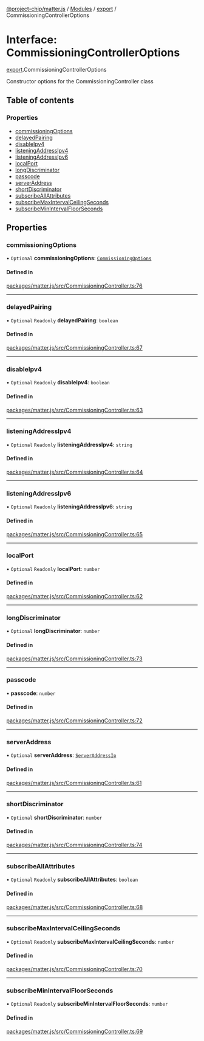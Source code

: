 [@project-chip/matter.js](../README.md) / [Modules](../modules.md) / [export](../modules/export.md) / CommissioningControllerOptions

# Interface: CommissioningControllerOptions

[export](../modules/export.md).CommissioningControllerOptions

Constructor options for the CommissioningController class

## Table of contents

### Properties

- [commissioningOptions](export.CommissioningControllerOptions.md#commissioningoptions)
- [delayedPairing](export.CommissioningControllerOptions.md#delayedpairing)
- [disableIpv4](export.CommissioningControllerOptions.md#disableipv4)
- [listeningAddressIpv4](export.CommissioningControllerOptions.md#listeningaddressipv4)
- [listeningAddressIpv6](export.CommissioningControllerOptions.md#listeningaddressipv6)
- [localPort](export.CommissioningControllerOptions.md#localport)
- [longDiscriminator](export.CommissioningControllerOptions.md#longdiscriminator)
- [passcode](export.CommissioningControllerOptions.md#passcode)
- [serverAddress](export.CommissioningControllerOptions.md#serveraddress)
- [shortDiscriminator](export.CommissioningControllerOptions.md#shortdiscriminator)
- [subscribeAllAttributes](export.CommissioningControllerOptions.md#subscribeallattributes)
- [subscribeMaxIntervalCeilingSeconds](export.CommissioningControllerOptions.md#subscribemaxintervalceilingseconds)
- [subscribeMinIntervalFloorSeconds](export.CommissioningControllerOptions.md#subscribeminintervalfloorseconds)

## Properties

### commissioningOptions

• `Optional` **commissioningOptions**: [`CommissioningOptions`](../modules/protocol_export.md#commissioningoptions)

#### Defined in

[packages/matter.js/src/CommissioningController.ts:76](https://github.com/project-chip/matter.js/blob/16d5b0d/packages/matter.js/src/CommissioningController.ts#L76)

___

### delayedPairing

• `Optional` `Readonly` **delayedPairing**: `boolean`

#### Defined in

[packages/matter.js/src/CommissioningController.ts:67](https://github.com/project-chip/matter.js/blob/16d5b0d/packages/matter.js/src/CommissioningController.ts#L67)

___

### disableIpv4

• `Optional` `Readonly` **disableIpv4**: `boolean`

#### Defined in

[packages/matter.js/src/CommissioningController.ts:63](https://github.com/project-chip/matter.js/blob/16d5b0d/packages/matter.js/src/CommissioningController.ts#L63)

___

### listeningAddressIpv4

• `Optional` `Readonly` **listeningAddressIpv4**: `string`

#### Defined in

[packages/matter.js/src/CommissioningController.ts:64](https://github.com/project-chip/matter.js/blob/16d5b0d/packages/matter.js/src/CommissioningController.ts#L64)

___

### listeningAddressIpv6

• `Optional` `Readonly` **listeningAddressIpv6**: `string`

#### Defined in

[packages/matter.js/src/CommissioningController.ts:65](https://github.com/project-chip/matter.js/blob/16d5b0d/packages/matter.js/src/CommissioningController.ts#L65)

___

### localPort

• `Optional` `Readonly` **localPort**: `number`

#### Defined in

[packages/matter.js/src/CommissioningController.ts:62](https://github.com/project-chip/matter.js/blob/16d5b0d/packages/matter.js/src/CommissioningController.ts#L62)

___

### longDiscriminator

• `Optional` **longDiscriminator**: `number`

#### Defined in

[packages/matter.js/src/CommissioningController.ts:73](https://github.com/project-chip/matter.js/blob/16d5b0d/packages/matter.js/src/CommissioningController.ts#L73)

___

### passcode

• **passcode**: `number`

#### Defined in

[packages/matter.js/src/CommissioningController.ts:72](https://github.com/project-chip/matter.js/blob/16d5b0d/packages/matter.js/src/CommissioningController.ts#L72)

___

### serverAddress

• `Optional` **serverAddress**: [`ServerAddressIp`](../modules/common_export.md#serveraddressip)

#### Defined in

[packages/matter.js/src/CommissioningController.ts:61](https://github.com/project-chip/matter.js/blob/16d5b0d/packages/matter.js/src/CommissioningController.ts#L61)

___

### shortDiscriminator

• `Optional` **shortDiscriminator**: `number`

#### Defined in

[packages/matter.js/src/CommissioningController.ts:74](https://github.com/project-chip/matter.js/blob/16d5b0d/packages/matter.js/src/CommissioningController.ts#L74)

___

### subscribeAllAttributes

• `Optional` `Readonly` **subscribeAllAttributes**: `boolean`

#### Defined in

[packages/matter.js/src/CommissioningController.ts:68](https://github.com/project-chip/matter.js/blob/16d5b0d/packages/matter.js/src/CommissioningController.ts#L68)

___

### subscribeMaxIntervalCeilingSeconds

• `Optional` `Readonly` **subscribeMaxIntervalCeilingSeconds**: `number`

#### Defined in

[packages/matter.js/src/CommissioningController.ts:70](https://github.com/project-chip/matter.js/blob/16d5b0d/packages/matter.js/src/CommissioningController.ts#L70)

___

### subscribeMinIntervalFloorSeconds

• `Optional` `Readonly` **subscribeMinIntervalFloorSeconds**: `number`

#### Defined in

[packages/matter.js/src/CommissioningController.ts:69](https://github.com/project-chip/matter.js/blob/16d5b0d/packages/matter.js/src/CommissioningController.ts#L69)
